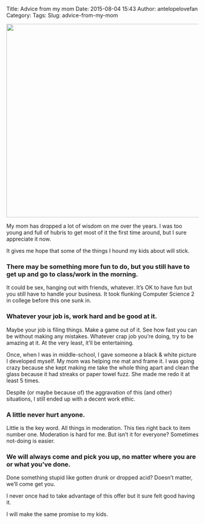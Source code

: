 Title: Advice from my mom
Date: 2015-08-04 15:43
Author: antelopelovefan
Category: 
Tags: 
Slug: advice-from-my-mom

<img src="https://cdn-images-1.medium.com/max/800/1*1HA4eiVMqKqC2YBkF7AQJg.jpeg" width="666" height="507" />

My mom has dropped a lot of wisdom on me over the years. I was too young and full of hubris to get most of it the first time around, but I sure appreciate it now.

It gives me hope that some of the things I hound my kids about will stick.

### There may be something more fun to do, but you still have to get up and go to class/work in the morning.

It could be sex, hanging out with friends, whatever. It’s OK to have fun but you still have to handle your business. It took flunking Computer Science 2 in college before this one sunk in.

### Whatever your job is, work hard and be good at it.

Maybe your job is filing things. Make a game out of it. See how fast you can be without making any mistakes. Whatever crap job you’re doing, try to be amazing at it. At the very least, it’ll be entertaining.

Once, when I was in middle-school, I gave someone a black & white picture I developed myself. My mom was helping me mat and frame it. I was going crazy because she kept making me take the whole thing apart and clean the glass because it had streaks or paper towel fuzz. She made me redo it at least 5 times.

Despite (or maybe because of) the aggravation of this (and other) situations, I still ended up with a decent work ethic.

### A little <insert vice> never hurt anyone.

Little is the key word. All things in moderation. This ties right back to item number one. Moderation is hard for me. But isn’t it for everyone? Sometimes not-doing is easier.

### We will always come and pick you up, no matter where you are or what you’ve done.

Done something stupid like gotten drunk or dropped acid? Doesn’t matter, we’ll come get you.

I never once had to take advantage of this offer but it sure felt good having it.

I will make the same promise to my kids.

